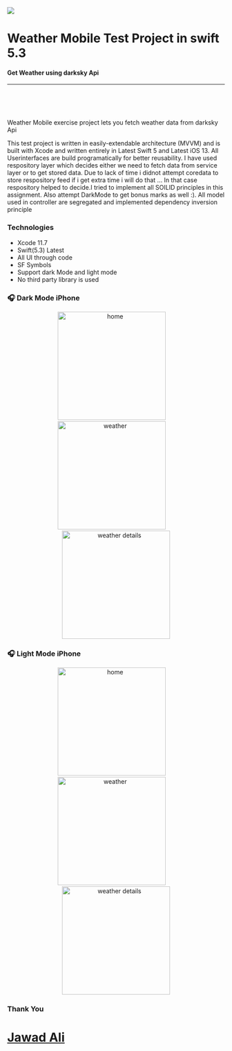 <img src="https://github.com/jwd-ali/TidalTestProject/blob/master/images/header/header.png">
<p><h1 align="left"> Weather Mobile Test Project in swift 5.3</h1></p>
<p><h4>Get Weather using darksky Api</h4></p>

___

</br>
</br></br>

Weather Mobile exercise project lets you fetch weather data from darksky Api

This test project is written in easily-extendable architecture (MVVM) and is built with Xcode and written entirely in Latest Swift 5 and Latest iOS 13. All Userinterfaces are build programatically for better reusability. I have used respository layer which decides either we need to fetch data from service layer or to get stored data. Due to lack of time i didnot attempt coredata to store respository feed if i get extra time i will do that ... In that case respository helped to decide.I tried to implement all SOILID principles in this assignment. Also attempt DarkMode to get bonus marks as well :). All model used in controller are segregated and implemented dependency inversion principle



### Technologies ###
* Xcode 11.7
* Swift(5.3) Latest
* All UI through code
* SF Symbols
* Support dark Mode and light mode
* No third party library is used

### 🎧  Dark Mode iPhone ###
<p align="center">
<img src="https://github.com/jwd-ali/WeatherExercise/blob/main/Images/Simulator%20Screen%20Shot%20-%20iPhone%2011%20Pro%20Max%20-%202020-10-26%20at%2001.44.57.png" width="250" title="home">&nbsp;&nbsp;&nbsp;&nbsp;&nbsp;<img src="https://github.com/jwd-ali/WeatherExercise/blob/main/Images/Simulator%20Screen%20Shot%20-%20iPhone%2011%20Pro%20Max%20-%202020-10-26%20at%2001.45.03.png" width="250" title="weather">&nbsp;&nbsp;&nbsp;&nbsp;&nbsp;<img src="https://github.com/jwd-ali/WeatherExercise/blob/main/Images/Simulator%20Screen%20Shot%20-%20iPhone%2011%20Pro%20Max%20-%202020-10-26%20at%2001.45.07.png" width="250" title="weather details"></p>

### 🎧  Light Mode iPhone ###
<p align="center">
<img src="https://github.com/jwd-ali/WeatherExercise/blob/main/Images/Simulator%20Screen%20Shot%20-%20iPhone%2011%20Pro%20Max%20-%202020-10-26%20at%2001.44.12.png" width="250" title="home">&nbsp;&nbsp;&nbsp;&nbsp;&nbsp;<img src="https://github.com/jwd-ali/WeatherExercise/blob/main/Images/Simulator%20Screen%20Shot%20-%20iPhone%2011%20Pro%20Max%20-%202020-10-26%20at%2001.44.22.png" width="250" title="weather">&nbsp;&nbsp;&nbsp;&nbsp;&nbsp;<img src="https://github.com/jwd-ali/WeatherExercise/blob/main/Images/Simulator%20Screen%20Shot%20-%20iPhone%2011%20Pro%20Max%20-%202020-10-26%20at%2001.44.27.png" width="250" title="weather details"></p>

### Thank You ###
# [Jawad Ali](https://github.com/jwd-ali/IOS-Portfolio)
